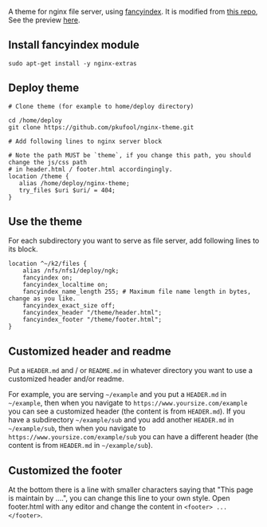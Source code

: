 A theme for nginx file server, using [fancyindex](https://github.com/aperezdc/ngx-fancyindex). It is modified from [this repo](https://github.com/Naereen/Nginx-Fancyindex-Theme),
See the preview [here](https://r.kingway.fun/k2/files).

## Install fancyindex module

```
sudo apt-get install -y nginx-extras
```

## Deploy theme

```
# Clone theme (for example to home/deploy directory)

cd /home/deploy
git clone https://github.com/pkufool/nginx-theme.git

# Add following lines to nginx server block

# Note the path MUST be `theme`, if you change this path, you should change the js/css path
# in header.html / footer.html accordingingly.
location /theme {
   alias /home/deploy/nginx-theme;
   try_files $uri $uri/ = 404;
}

```

## Use the theme

For each subdirectory you want to serve as file server, add following lines to its block.

```
location ^~/k2/files {
    alias /nfs/nfs1/deploy/ngk;
    fancyindex on;
    fancyindex_localtime on;
    fancyindex_name_length 255; # Maximum file name length in bytes, change as you like.
    fancyindex_exact_size off;
    fancyindex_header "/theme/header.html";
    fancyindex_footer "/theme/footer.html";
}

```

## Customized header and readme

Put a `HEADER.md` and / or `README.md` in whatever directory you want to use a customized header and/or readme.

For example, you are serving `~/example` and you put a `HEADER.md` in `~/example`, then when you navigate to `https://www.yoursize.com/example`
you can see a customized header (the content is from `HEADER.md`).  If you have a subdirectory `~/example/sub` and you add another `HEADER.md` in `~/example/sub`,
then when you navigate to `https://www.yoursize.com/example/sub` you can have a different header (the content is from `HEADER.md` in `~/example/sub`).


## Customized the footer

At the bottom there is a line with smaller characters saying that "This page is maintain by ....", you can change this line to your own style.
Open footer.html with any editor and change the content in `<footer> ... </footer>`.
